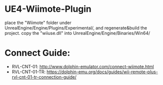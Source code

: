 # UE4-Wiimote-Plugin

place the "Wiimote" folder under UnrealEngine/Engine/Plugins/Experimental/, and regenerate&build the project.
copy the "wiiuse.dll" into UnrealEngine/Engine/Binaries/Win64/

# Connect Guide: 
* RVL-CNT-01: http://www.dolphin-emulator.com/connect-wiimote.html
* RVL-CNT-01-TR: https://dolphin-emu.org/docs/guides/wii-remote-plus-rvl-cnt-01-tr-connection-guide/